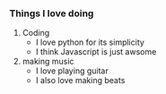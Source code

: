 ### Things I love doing

1. Coding
    * I love python for its simplicity
    * I think Javascript is just awsome
2. making music
    * I love playing guitar
    * I also love making beats

